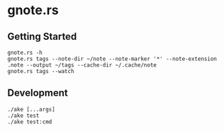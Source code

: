 # gnote.rs

## Getting Started

```
gnote.rs -h
gnote.rs tags --note-dir ~/note --note-marker '*' --note-extension .note --output ~/tags --cache-dir ~/.cache/note
gnote.rs tags --watch
```

## Development

```
./ake [...args]
./ake test
./ake test:cmd
```
